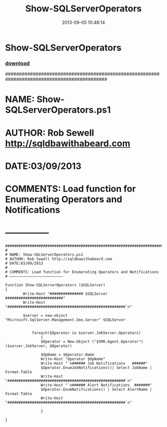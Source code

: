 ﻿---
pid:            4441
poster:         Rob Sewell
title:          Show-SQLServerOperators
date:           2013-09-05 10:48:14
format:         posh
parent:         0
parent:         0

---

# Show-SQLServerOperators

### [download](4441.ps1)

#############################################################################################
#
# NAME: Show-SQLServerOperators.ps1
# AUTHOR: Rob Sewell http://sqldbawithabeard.com
# DATE:03/09/2013
#
# COMMENTS: Load function for Enumerating Operators and Notifications
# —————

```posh
#############################################################################################
#
# NAME: Show-SQLServerOperators.ps1
# AUTHOR: Rob Sewell http://sqldbawithabeard.com
# DATE:03/09/2013
#
# COMMENTS: Load function for Enumerating Operators and Notifications
# ————————————————————————

Function Show-SQLServerOperators ($SQLServer) 
{
        Write-Host "############### $SQLServer ##########################"
        Write-Host "#####################################################`n"     

        $server = new-object "Microsoft.SqlServer.Management.Smo.Server" $SQLServer
        
        
            foreach($Operator in $server.JobServer.Operators)
                {
                $Operator = New-Object ("$SMO.Agent.Operator") ($server.JobServer, $Operator)

                $OpName = $Operator.Name
                Write-Host "Operator $OpName"
                Write-Host "`n###### Job Notifications   ######"
                $Operator.EnumJobNotifications()| Select JobName | Format-Table
                Write-Host "#####################################################`n"  
                Write-Host "`n###### Alert Notifications  #######"
                $Operator.EnumNotifications() | Select AlertName | Format-Table
                Write-Host "#####################################################`n"  
                 
                }
 
}  
```
